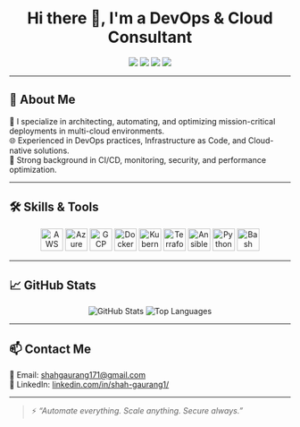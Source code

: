 

<h1 align="center">Hi there 👋, I'm a DevOps & Cloud Consultant</h1>

<p align="center">
  <img src="https://img.shields.io/badge/Experience-10%2B%20years-blue?style=flat-square" />
  <img src="https://img.shields.io/badge/Cloud-AWS%20%7C%20Azure%20%7C%20GCP-orange?style=flat-square" />
  <img src="https://img.shields.io/badge/Automation-Terraform%20%7C%20Ansible%20%7C%20Python-green?style=flat-square" />
  <img src="https://img.shields.io/badge/Containerization-Docker%20%7C%20Kubernetes-yellow?style=flat-square" />
</p>

---

## 🚀 About Me

🔧 I specialize in architecting, automating, and optimizing mission-critical deployments in multi-cloud environments.  
🌐 Experienced in DevOps practices, Infrastructure as Code, and Cloud-native solutions.  
🤖 Strong background in CI/CD, monitoring, security, and performance optimization.

---

## 🛠️ Skills & Tools

<p align="center">
  <img src="https://cdn.jsdelivr.net/gh/devicons/devicon/icons/amazonwebservices/amazonwebservices-original.svg" width="40" height="40" alt="AWS"/>
  <img src="https://cdn.jsdelivr.net/gh/devicons/devicon/icons/azure/azure-original.svg" width="40" height="40" alt="Azure"/>
  <img src="https://cdn.jsdelivr.net/gh/devicons/devicon/icons/googlecloud/googlecloud-original.svg" width="40" height="40" alt="GCP"/>
  <img src="https://cdn.jsdelivr.net/gh/devicons/devicon/icons/docker/docker-original.svg" width="40" height="40" alt="Docker"/>
  <img src="https://cdn.jsdelivr.net/gh/devicons/devicon/icons/kubernetes/kubernetes-plain.svg" width="40" height="40" alt="Kubernetes"/>
  <img src="https://cdn.jsdelivr.net/gh/devicons/devicon/icons/terraform/terraform-original.svg" width="40" height="40" alt="Terraform"/>
  <img src="https://cdn.jsdelivr.net/gh/devicons/devicon/icons/ansible/ansible-original.svg" width="40" height="40" alt="Ansible"/>
  <img src="https://cdn.jsdelivr.net/gh/devicons/devicon/icons/python/python-original.svg" width="40" height="40" alt="Python"/>
  <img src="https://cdn.jsdelivr.net/gh/devicons/devicon/icons/bash/bash-original.svg" width="40" height="40" alt="Bash"/>
</p>

---

## 📈 GitHub Stats

<p align="center">
  <img src="https://github-readme-stats.vercel.app/api?username=yourusername&show_icons=true&theme=radical" alt="GitHub Stats" />
  <img src="https://github-readme-stats.vercel.app/api/top-langs/?username=yourusername&layout=compact&theme=radical" alt="Top Languages" />
</p>

---

## 📫 Contact Me

📧 Email: [shahgaurang171@gmail.com](mailto:shahgaurang171@gmail.com)  
💼 LinkedIn: [linkedin.com/in/shah-gaurang1/](https://linkedin.com/in/shah-gaurang1/)

---

> ⚡ *“Automate everything. Scale anything. Secure always.”*

